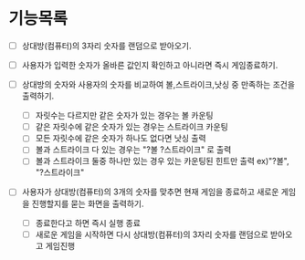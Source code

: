 # 기능목록
- [ ] 상대방(컴퓨터)의 3자리 숫자를 랜덤으로 받아오기.

- [ ] 사용자가 입력한 숫자가 올바른 값인지 확인하고 아니라면 즉시 게임종료하기.

- [ ] 상대방의 숫자와 사용자의 숫자를 비교하여 볼,스트라이크,낫싱 중 만족하는 조건을 출력하기.
    - [ ] 자릿수는 다르지만 같은 숫자가 있는 경우는 볼 카운팅
    - [ ] 같은 자릿수에 같은 숫자가 있는 경우는 스트라이크 카운팅
    - [ ] 모든 자릿수에 같은 숫자가 하나도 없다면 낫싱 출력
    - [ ] 볼과 스트라이크 다 있는 경우는 "?볼 ?스트라이크" 로 출력
    - [ ] 볼과 스트라이크 둘중 하나만 있는 경우 있는 카운팅된 힌트만 출력 ex)"?볼", "?스트라이크"
    
- [ ] 사용자가 상대방(컴퓨터)의 3개의 숫자를 맞추면 현재 게임을 종료하고 새로운 게임을 진행할지를 묻는 화면을 출력하기.
    - [ ] 종료한다고 하면 즉시 실행 종료
    - [ ] 새로운 게임을 시작하면 다시 상대방(컴퓨터)의 3자리 숫자를 랜덤으로 받아오고 게임진행 